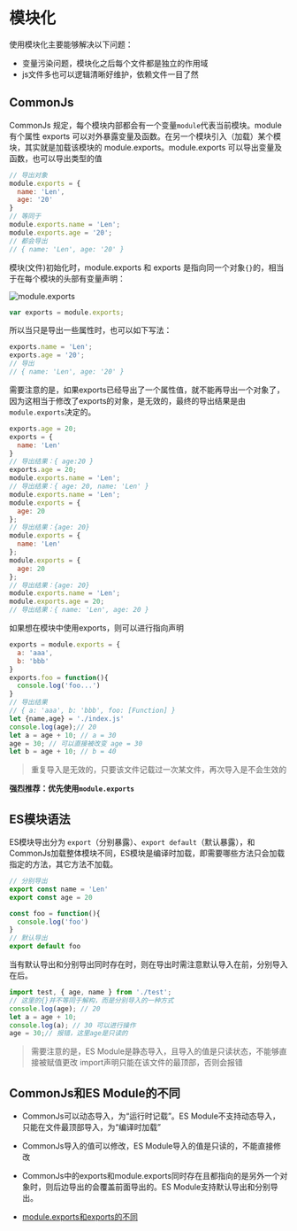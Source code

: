 # 模块化

使用模块化主要能够解决以下问题：

- 变量污染问题，模块化之后每个文件都是独立的作用域
- js文件多也可以逻辑清晰好维护，依赖文件一目了然

## CommonJs

CommonJs 规定，每个模块内部都会有一个变量`module`代表当前模块。module 有个属性 exports 可以对外暴露变量及函数。在另一个模块引入（加载）某个模块，其实就是加载该模块的 module.exports。module.exports 可以导出变量及函数，也可以导出类型的值

```javascript
// 导出对象
module.exports = {
  name: 'Len',
  age: '20'
}
// 等同于
module.exports.name = 'Len';
module.exports.age = '20';
// 都会导出
// { name: 'Len', age: '20' }
```

模块(文件)初始化时，module.exports 和 exports 是指向同一个对象`{}`的，相当于在每个模块的头部有变量声明：

![module.exports](https://ucarecdn.com/af1c810c-72f4-43cb-a0da-fcd67bed2a80/initial.svg)

```javascript
var exports = module.exports;
```

所以当只是导出一些属性时，也可以如下写法：

```javascript
exports.name = 'Len';
exports.age = '20';
// 导出
// { name: 'Len', age: '20' }
```

需要注意的是，如果exports已经导出了一个属性值，就不能再导出一个对象了，因为这相当于修改了exports的对象，是无效的，最终的导出结果是由`module.exports`决定的。

```javascript
exports.age = 20;
exports = {
  name: 'Len'
}
// 导出结果：{ age:20 }
exports.age = 20;
module.exports.name = 'Len';
// 导出结果：{ age: 20, name: 'Len' }
module.exports.name = 'Len';
module.exports = {
  age: 20
};
// 导出结果：{age: 20}
module.exports = {
  name: 'Len'
};
module.exports = {
  age: 20
};
// 导出结果：{age: 20}
module.exports.name = 'Len';
module.exports.age = 20;
// 导出结果：{ name: 'Len', age: 20 }
```

如果想在模块中使用exports，则可以进行指向声明

```javascript
exports = module.exports = {
  a: 'aaa',
  b: 'bbb'
} 
exports.foo = function(){
  console.log('foo...')
}
// 导出结果
// { a: 'aaa', b: 'bbb', foo: [Function] }
let {name,age} = './index.js'
console.log(age);// 20
let a = age + 10; // a = 30
age = 30; // 可以直接被改变 age = 30
let b = age + 10; // b = 40
```

> 重复导入是无效的，只要该文件记载过一次某文件，再次导入是不会生效的

**强烈推荐：优先使用`module.exports`**


## ES模块语法

ES模块导出分为 `export`（分别暴露）、`export default`（默认暴露），和CommonJs加载整体模块不同，ES模块是编译时加载，即需要哪些方法只会加载指定的方法，其它方法不加载。

```javascript
// 分别导出
export const name = 'Len'
export const age = 20

const foo = function(){
  console.log('foo')
}
// 默认导出
export default foo
```

当有默认导出和分别导出同时存在时，则在导出时需注意默认导入在前，分别导入在后。

```javascript
import test, { age, name } from './test';
// 这里的{}并不等同于解构，而是分别导入的一种方式
console.log(age); // 20
let a = age + 10;
console.log(a); // 30 可以进行操作
age = 30;// 报错，这里age是只读的
```

> 需要注意的是，ES Module是静态导入，且导入的值是只读状态，不能够直接被赋值更改
> import声明只能在该文件的最顶部，否则会报错


## CommonJs和ES Module的不同

- CommonJs可以动态导入，为“运行时记载”。ES Module不支持动态导入，只能在文件最顶部导入，为“编译时加载”
- CommonJs导入的值可以修改，ES Module导入的值是只读的，不能直接修改
- CommonJs中的exports和module.exports同时存在且都指向的是另外一个对象时，则后边导出的会覆盖前面导出的。ES Module支持默认导出和分别导出。

- [module.exports和exports的不同](https://blog.tableflip.io/the-difference-between-module-exports-and-exports/)